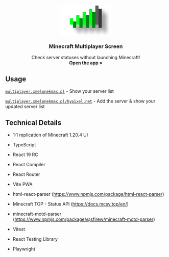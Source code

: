 <div align="center">
  <br />
  <a href="#">
    <img src="public/readme-logo.png" alt="logo" width="160" height="92">
  </a>

  <h3 align="center">Minecraft Multiplayer Screen</h3>

  <p align="center">
    Check server statuses without launching Minecraft!
    <br />
    <a href="https://multiplayer.xmelonekmax.pl"><strong>Open the app »</strong></a>
  </p>
</div>

## Usage
<a href="https://multiplayer.xmelonekmax.pl">`multiplayer.xmelonekmax.pl`</a> - Show your server list

<a href="https://multiplayer.xmelonekmax.pl/hypixel.net">`multiplayer.xmelonekmax.pl/hypixel.net`</a> - Add the server & show your updated server list

## Technical Details
* 1:1 replication of Minecraft 1.20.4 UI
* TypeScript
* React 19 RC
* React Compiler
* React Router
* Vite PWA
* html-react-parser (https://www.npmjs.com/package/html-react-parser)
* Minecraft TOP - Status API (https://docs.mcsv.top/en/)
* minecraft-motd-parser (https://www.npmjs.com/package/@sfirew/minecraft-motd-parser)

* Vitest
* React Testing Library
* Playwright